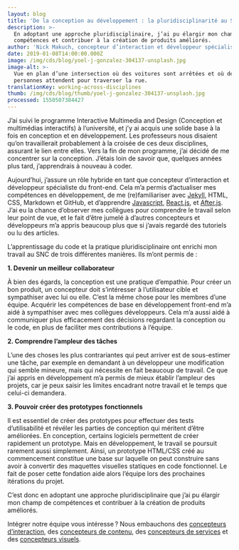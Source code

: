 ```yaml
---
layout: blog
title: 'De la conception au développement : la pluridisciplinarité au SNC'
description: >-
  En adoptant une approche pluridisciplinaire, j’ai pu élargir mon champ de
  compétences et contribuer à la création de produits améliorés.
author: 'Nick Makuch, concepteur d’interaction et développeur spécialiste du front-end'
date: 2019-01-08T14:00:00.000Z
image: /img/cds/blog/yoel-j-gonzalez-304137-unsplash.jpg
image-alt: >-
  Vue en plan d’une intersection où des voitures sont arrêtées et où des
  personnes attendent pour traverser la rue.
translationKey: working-across-disciplines
thumb: /img/cds/blog/thumb/yoel-j-gonzalez-304137-unsplash.jpg
processed: 1550507384427
---
```

J’ai suivi le programme Interactive Multimedia and Design (Conception et multimédias interactifs) à l’université, et j’y ai acquis une solide base à la fois en conception et en développement. Les professeurs nous disaient qu’on travaillerait probablement à la croisée de ces deux disciplines, assurant le lien entre elles. Vers la fin de mon programme, j’ai décidé de me concentrer sur la conception. J’étais loin de savoir que, quelques années plus tard, j’apprendrais à nouveau à coder.

Aujourd’hui, j’assure un rôle hybride en tant que concepteur d’interaction et développeur spécialiste du front-end. Cela m’a permis d’actualiser mes compétences en développement, de me (re)familiariser avec [Jekyll](https://jekyllrb.com/), HTML, CSS, Markdown et GitHub, et d’apprendre [Javascript](https://www.javascript.com/), [React.js](https://reactjs.org/), et [After.js](https://github.com/jaredpalmer/after.js/blob/master/README.md). J’ai eu la chance d’observer mes collègues pour comprendre le travail selon leur point de vue, et le fait d’être jumelé à d’autres concepteurs et développeurs m’a appris beaucoup plus que si j’avais regardé des tutoriels ou lu des articles.

L’apprentissage du code et la pratique pluridisciplinaire ont enrichi mon travail au SNC de trois différentes manières. Ils m’ont permis de :

**1. Devenir un meilleur collaborateur**

À bien des égards, la conception est une pratique d’empathie. Pour créer un bon produit, un concepteur doit s’intéresser à l’utilisateur cible et sympathiser avec lui ou elle. C’est la même chose pour les membres d’une équipe. Acquérir les compétences de base en développement front-end m’a aidé à sympathiser avec mes collègues développeurs. Cela m’a aussi aidé à communiquer plus efficacement des décisions regardant la conception ou le code, en plus de faciliter mes contributions à l’équipe.

**2. Comprendre l’ampleur des tâches**

L’une des choses les plus contrariantes qui peut arriver est de sous-estimer une tâche, par exemple en demandant à un développeur une modification qui semble mineure, mais qui nécessite en fait beaucoup de travail. Ce que j’ai appris en développement m’a permis de mieux établir l’ampleur des projets, car je peux saisir les limites encadrant notre travail et le temps que celui-ci demandera.

**3. Pouvoir créer des prototypes fonctionnels**

Il est essentiel de créer des prototypes pour effectuer des tests d’utilisabilité et révéler les parties de conception qui méritent d’être améliorées. En conception, certains logiciels permettent de créer rapidement un prototype. Mais en développement, le travail se poursuit rarement aussi simplement. Ainsi, un prototype HTML/CSS créé au commencement constitue une base sur laquelle on peut construire sans avoir à convertir des maquettes visuelles statiques en code fonctionnel. Le fait de poser cette fondation aide alors l’équipe lors des prochaines itérations du projet.

C’est donc en adoptant une approche pluridisciplinaire que j’ai pu élargir mon champ de compétences et contribuer à la création de produits améliorés.

Intégrer notre équipe vous intéresse ? Nous embauchons des [concepteurs d’interaction](https://numerique.canada.ca/concepteurs-dinteraction/), des [concepteurs de contenu](https://numerique.canada.ca/concepteurs-de-contenu/), des [concepteurs de services](https://numerique.canada.ca/concepteurs-de-services/) et des [concepteurs visuels](https://numerique.canada.ca/concepteurs-visuels/).



